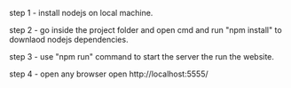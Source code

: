 <!-- For frontend -->
step 1 - install nodejs on local machine.

step 2 - go inside the project folder and open cmd and run "npm install" to downlaod nodejs dependencies.

step 3 - use "npm run" command to start the server the run the website.

step 4 - open any browser open http://localhost:5555/

<!--  -->